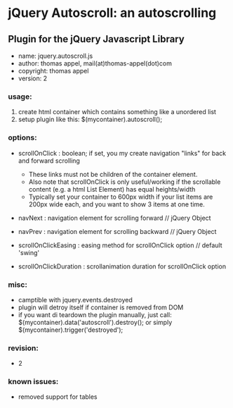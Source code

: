 
 
 # jQuery Autoscroll: an autoscrolling
 ## Plugin for the jQuery Javascript Library
 
 - name: jquery.autoscroll.js
 - author: thomas appel, mail(at)thomas-appel(dot)com
 - copyright: thomas appel
 - version: 2

 ### usage:
  
  1. create html container which contains something like a unordered list
  2. setup plugin like this: $(mycontainer).autoscroll();
  
 ### options:
  
  - scrollOnClick : boolean; if set, you my create navigation "links" for back and forward scrolling
    - These links must not be children of the container element. 
    - Also note that scrollOnClick is only useful/working if the scrollable content (e.g. a html List Element) has equal heights/width
    - Typically set your container to 600px width if your list items are 200px wide each, and you want to show 3 items at one time.
 	 
  - navNext : navigation element for scrolling forward  // jQuery Object
  - navPrev : navigation element for scrolling backward // jQuery Object
  - scrollOnClickEasing : easing method for scrollOnClick option // default 'swing'
  - scrollOnClickDuration : scrollanimation duration for scrollOnClick option
  
 ### misc:

  - camptible with jquery.events.destroyed
  - plugin will detroy itself if container is removed from DOM
  - if you want di teardown the plugin manually, just call: $(mycontainer).data('autoscroll').destroy();
    or simply $(mycontainer).trigger('destroyed');

 ### revision:

  - 2

 ### known issues:

  - removed support for tables
